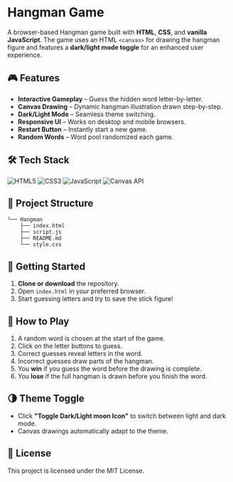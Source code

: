 # Hangman Game 

A browser-based Hangman game built with **HTML**, **CSS**, and **vanilla JavaScript**. The game uses an HTML `<canvas>` for drawing the hangman figure and features a **dark/light mode toggle** for an enhanced user experience.

## 🎮 Features

* **Interactive Gameplay** – Guess the hidden word letter-by-letter.
* **Canvas Drawing** – Dynamic hangman illustration drawn step-by-step.
* **Dark/Light Mode** – Seamless theme switching.
* **Responsive UI** – Works on desktop and mobile browsers.
* **Restart Button** – Instantly start a new game.
* **Random Words** – Word pool randomized each game.

## 🛠 Tech Stack

![HTML5](https://img.shields.io/badge/HTML5-E34F26?style=for-the-badge&logo=html5&logoColor=white)
![CSS3](https://img.shields.io/badge/CSS3-1572B6?style=for-the-badge&logo=css3&logoColor=white)
![JavaScript](https://img.shields.io/badge/JavaScript-F7DF1E?style=for-the-badge&logo=javascript&logoColor=black)
![Canvas API](https://img.shields.io/badge/Canvas%20API-2E8B57?style=for-the-badge)

## 📂 Project Structure

```
└── Hangman
    ├── index.html
    ├── script.js
    ├── README.md
    └── style.css       
```

## 🚀 Getting Started

1. **Clone or download** the repository.
2. Open `index.html` in your preferred browser.
3. Start guessing letters and try to save the stick figure!

## 🎯 How to Play

1. A random word is chosen at the start of the game.
2. Click on the letter buttons to guess.
3. Correct guesses reveal letters in the word.
4. Incorrect guesses draw parts of the hangman.
5. You **win** if you guess the word before the drawing is complete.
6. You **lose** if the full hangman is drawn before you finish the word.

## 🌗 Theme Toggle

* Click **"Toggle Dark/Light moon Icon"** to switch between light and dark mode.
* Canvas drawings automatically adapt to the theme.


## 📜 License

This project is licensed under the MIT License.
